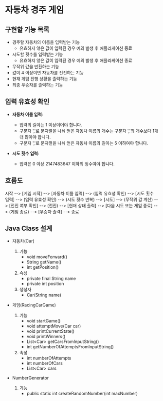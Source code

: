 # 자동차 경주 게임

## 구현할 기능 목록
- 경주할 자동차의 이름을 입력받는 기능
    - 유효하지 않은 값이 입력된 경우 예외 발생 후 애플리케이션 종료
- 시도할 횟수를 입력받는 기능
    - 유효하지 않은 값이 입력된 경우 예외 발생 후 애플리케이션 종료
- 무작위 값을 반환하는 기능
- 값이 4 이상이면 자동차를 전진하는 기능
- 현재 게임 진행 상황을 출력하는 기능
- 최종 우승자를 출력하는 기능

## 입력 유효성 확인
- **자동차 이름 입력**:
  - 입력의 길이는 1 이상이어야 합니다.
  - 구분자 ','로 문자열을 나눠 얻은 자동차 이름의 개수는 구분자 ','의 개수보다 1개 더 많아야 합니다.
  - 구분자 ','로 문자열을 나눠 얻은 자동차 이름의 길이는 5 이하여야 합니다.

- **시도 횟수 입력**:
  - 입력은 0 이상 2147483647 이하의 정수여야 합니다.

## 흐름도

시작 --> [게임 시작] --> [자동차 이름 입력] --> (입력 유효성 확인) --> [시도 횟수 입력] --> (입력 유효성 확인) --> (시도 횟수 반복) --> [시도] --> (무작위 값 계산) --> [전진 여부 확인] --> (전진) --> [현재 상태 출력] --> [다음 시도 또는 게임 종료] --> (게임 종료) --> [우승자 출력] --> 종료

## Java Class 설계

- 자동차(Car)
  1. 기능
     - void moveForward()
     - String getName()
     - int getPosition()
  2. 속성
     - private final String name
     - private int position
  3. 생성자
     - Car(String name)

- 게임(RacingCarGame)
  1. 기능
     - void startGame()
     - void attemptMove(Car car)
     - void printCurrentState()
     - void printWinners()
     - List\<Car> getCarsFromInputString()
     - int getNumberOfAttemptsFromInputString()
  2. 속성
     - int numberOfAttempts
     - int numberOfCars
     - List\<Car> cars

- NumberGenerator
  1. 기능
     - public static int createRandomNumber(int maxNumber)
